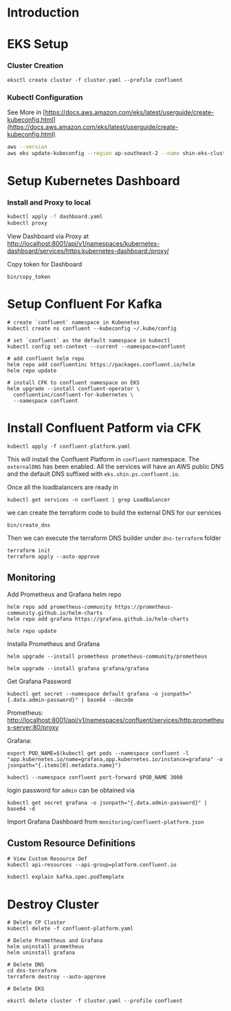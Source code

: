 
# Introduction


# EKS Setup

### Cluster Creation
```
eksctl create cluster -f cluster.yaml --profile confluent
```

### Kubectl Configuration
​See More in [https://docs.aws.amazon.com/eks/latest/userguide/create-kubeconfig.html](https://docs.aws.amazon.com/eks/latest/userguide/create-kubeconfig.html)
​
```bash
aws --version
aws eks update-kubeconfig --region ap-southeast-2 --name shin-eks-cluster --profile confluent
```

# Setup Kubernetes Dashboard

### Install and Proxy to local
``` bash
kubectl apply -f dashboard.yaml
kubectl proxy
```

View Dashboard via Proxy  at [http://localhost:8001/api/v1/namespaces/kubernetes-dashboard/services/https:kubernetes-dashboard:/proxy/](http://localhost:8001/api/v1/namespaces/kubernetes-dashboard/services/https:kubernetes-dashboard:/proxy/)

Copy token for Dashboard
```
bin/copy_token
```

# Setup Confluent For Kafka
```
# create `confluent` namespace in Kubenetes 
kubectl create ns confluent --kubeconfig ~/.kube/config

# set `confluent` as the default namespace in kubectl
kubectl config set-context --current --namespace=confluent

# add confluent helm repo
helm repo add confluentinc https://packages.confluent.io/helm
helm repo update

# install CFK to confluent namespace on EKS
helm upgrade --install confluent-operator \
  confluentinc/confluent-for-kubernetes \
  --namespace confluent
```

# Install Confluent Patform via CFK
```
kubectl apply -f confluent-platform.yaml
```
This will install the Confluent Platform in `confluent` namespace. The `externalDNS` has been enabled. All the services will have an AWS public DNS and the default DNS suffixed with `eks.shin.ps.confluent.io`.

Once all the loadbalancers are ready in
```
kubectl get services -n confluent | grep LoadBalancer
```
we can create the terraform code to build the external DNS for our services
```
bin/create_dns
```

Then we can execute the terraform DNS builder under `dns-terraform` folder
```
terraform init
terraform apply --auto-approve
```

## Monitoring

Add Prometheus and Grafana helm repo
```
helm repo add prometheus-community https://prometheus-community.github.io/helm-charts
helm repo add grafana https://grafana.github.io/helm-charts

helm repo update
```

Installa Prometheus and Grafana
```
helm upgrade --install prometheus prometheus-community/prometheus

helm upgrade --install grafana grafana/grafana
```

Get Grafana Password
```
kubectl get secret --namespace default grafana -o jsonpath="{.data.admin-password}" | base64 --decode
```
Prometheus: [http://localhost:8001/api/v1/namespaces/confluent/services/http:prometheus-server:80/proxy](http://localhost:8001/api/v1/namespaces/confluent/services/http:prometheus-server:80/proxy)

Grafana: 

```
export POD_NAME=$(kubectl get pods --namespace confluent -l "app.kubernetes.io/name=grafana,app.kubernetes.io/instance=grafana" -o jsonpath="{.items[0].metadata.name}")

kubectl --namespace confluent port-forward $POD_NAME 3000
```
login password for `admin` can be obtained via
```
kubectl get secret grafana -o jsonpath="{.data.admin-password}" | base64 -d
```

Import Grafana Dashboard from `monitoring/confluent-platform.json`

## Custom Resource Definitions
```
# View Custom Resource Def
kubectl api-resources --api-group=platform.confluent.io

kubectl explain kafka.spec.podTemplate
```

# Destroy Cluster
```
# Delete CP Cluster
kubectl delete -f confluent-platform.yaml

# Delete Prometheus and Grafana
helm uninstall prometheus
helm uninstall grafana

# Delete DNS
cd dns-terraform
terraform destroy --auto-approve

# Delete EKS

eksctl delete cluster -f cluster.yaml --profile confluent
```